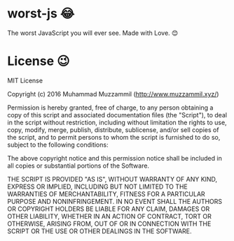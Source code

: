 # worst-js 😂
The worst JavaScript you will ever see. Made with Love. 😊

# License 😉 
MIT License

Copyright (c) 2016 Muhammad Muzzammil (http://www.muzzammil.xyz/)

Permission is hereby granted, free of charge, to any person obtaining a copy
of this script and associated documentation files (the "Script"), to deal
in the script without restriction, including without limitation the rights
to use, copy, modify, merge, publish, distribute, sublicense, and/or sell
copies of the script, and to permit persons to whom the script is
furnished to do so, subject to the following conditions:

The above copyright notice and this permission notice shall be included in all
copies or substantial portions of the Software.

THE SCRIPT IS PROVIDED "AS IS", WITHOUT WARRANTY OF ANY KIND, EXPRESS OR
IMPLIED, INCLUDING BUT NOT LIMITED TO THE WARRANTIES OF MERCHANTABILITY,
FITNESS FOR A PARTICULAR PURPOSE AND NONINFRINGEMENT. IN NO EVENT SHALL THE
AUTHORS OR COPYRIGHT HOLDERS BE LIABLE FOR ANY CLAIM, DAMAGES OR OTHER
LIABILITY, WHETHER IN AN ACTION OF CONTRACT, TORT OR OTHERWISE, ARISING FROM,
OUT OF OR IN CONNECTION WITH THE SCRIPT OR THE USE OR OTHER DEALINGS IN THE
SOFTWARE.
